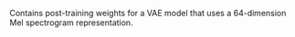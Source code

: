 Contains post-training weights for a VAE model that uses a 64-dimension Mel spectrogram representation.